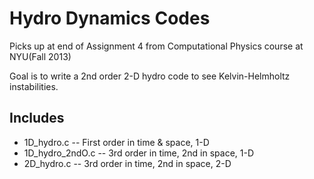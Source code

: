 Hydro Dynamics Codes
====================

Picks up at end of Assignment 4 from Computational Physics course at NYU(Fall 2013)

Goal is to write a 2nd order 2-D hydro code to see Kelvin-Helmholtz instabilities.

Includes
--------
* 1D_hydro.c -- First order in time & space, 1-D
* 1D_hydro_2ndO.c -- 3rd order in time, 2nd in space, 1-D
* 2D_hydro.c -- 3rd order in time, 2nd in space, 2-D
